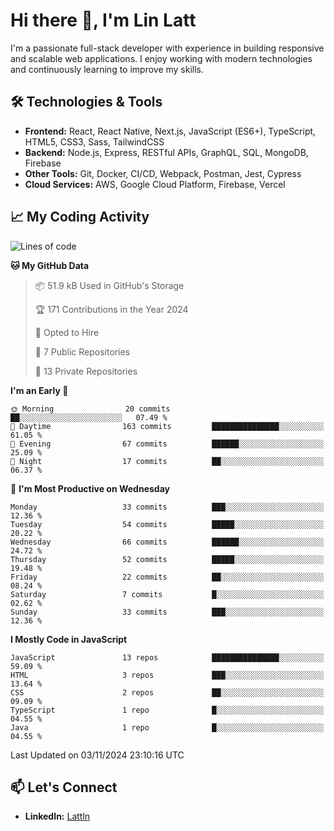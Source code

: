 # Hi there 👋, I'm Lin Latt

I'm a passionate full-stack developer with experience in building responsive and scalable web applications. I enjoy working with modern technologies and continuously learning to improve my skills.

## 🛠 Technologies & Tools

- **Frontend:** React, React Native, Next.js, JavaScript (ES6+), TypeScript, HTML5, CSS3, Sass, TailwindCSS
- **Backend:** Node.js, Express, RESTful APIs, GraphQL, SQL, MongoDB, Firebase
- **Other Tools:** Git, Docker, CI/CD, Webpack, Postman, Jest, Cypress
- **Cloud Services:** AWS, Google Cloud Platform, Firebase, Vercel

## 📈 My Coding Activity

<!--START_SECTION:waka-->
![Lines of code](https://img.shields.io/badge/From%20Hello%20World%20I%27ve%20Written-166.6%20thousand%20lines%20of%20code-blue)

**🐱 My GitHub Data** 

> 📦 51.9 kB Used in GitHub's Storage 
 > 
> 🏆 171 Contributions in the Year 2024
 > 
> 💼 Opted to Hire
 > 
> 📜 7 Public Repositories 
 > 
> 🔑 13 Private Repositories 
 > 
**I'm an Early 🐤** 

```text
🌞 Morning                20 commits          ██░░░░░░░░░░░░░░░░░░░░░░░   07.49 % 
🌆 Daytime                163 commits         ███████████████░░░░░░░░░░   61.05 % 
🌃 Evening                67 commits          ██████░░░░░░░░░░░░░░░░░░░   25.09 % 
🌙 Night                  17 commits          ██░░░░░░░░░░░░░░░░░░░░░░░   06.37 % 
```
📅 **I'm Most Productive on Wednesday** 

```text
Monday                   33 commits          ███░░░░░░░░░░░░░░░░░░░░░░   12.36 % 
Tuesday                  54 commits          █████░░░░░░░░░░░░░░░░░░░░   20.22 % 
Wednesday                66 commits          ██████░░░░░░░░░░░░░░░░░░░   24.72 % 
Thursday                 52 commits          █████░░░░░░░░░░░░░░░░░░░░   19.48 % 
Friday                   22 commits          ██░░░░░░░░░░░░░░░░░░░░░░░   08.24 % 
Saturday                 7 commits           █░░░░░░░░░░░░░░░░░░░░░░░░   02.62 % 
Sunday                   33 commits          ███░░░░░░░░░░░░░░░░░░░░░░   12.36 % 
```


**I Mostly Code in JavaScript** 

```text
JavaScript               13 repos            ███████████████░░░░░░░░░░   59.09 % 
HTML                     3 repos             ███░░░░░░░░░░░░░░░░░░░░░░   13.64 % 
CSS                      2 repos             ██░░░░░░░░░░░░░░░░░░░░░░░   09.09 % 
TypeScript               1 repo              █░░░░░░░░░░░░░░░░░░░░░░░░   04.55 % 
Java                     1 repo              █░░░░░░░░░░░░░░░░░░░░░░░░   04.55 % 
```




 Last Updated on 03/11/2024 23:10:16 UTC
<!--END_SECTION:waka-->

## 📫 Let's Connect

- **LinkedIn:** [Lattln](https://linkedin.com/in/lin-latt)
<!-- - **Portfolio:** [Your Portfolio](https://yourportfolio.com) -->
